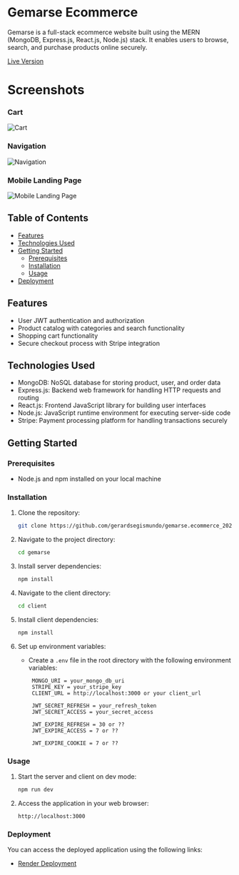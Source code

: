 # Gemarse Ecommerce

Gemarse is a full-stack ecommerce website built using the MERN (MongoDB, Express.js, React.js, Node.js) stack. It enables users to browse, search, and purchase products online securely.

[Live Version](https://gemarse.onrender.com/)

# Screenshots

### Cart

![Cart](https://github.com/gerardsegismundo/gemarse.ecommerce_2023/assets/30321279/6310fd25-26fa-45a2-a36a-b49168eafd1b)

### Navigation

![Navigation](https://github.com/gerardsegismundo/gemarse.ecommerce_2023/assets/30321279/1377d9bd-b323-4e17-9823-d41cd2ab3780)

### Mobile Landing Page

![Mobile Landing Page](https://github.com/gerardsegismundo/gemarse.ecommerce_2023/assets/30321279/f53d65a0-e1e3-4a1f-9ec4-03b9e8a26924)

## Table of Contents

- [Features](#features)
- [Technologies Used](#technologies-used)
- [Getting Started](#getting-started)
  - [Prerequisites](#prerequisites)
  - [Installation](#installation)
  - [Usage](#usage)
- [Deployment](#deployment)

## Features

- User JWT authentication and authorization
- Product catalog with categories and search functionality
- Shopping cart functionality
- Secure checkout process with Stripe integration

## Technologies Used

- MongoDB: NoSQL database for storing product, user, and order data
- Express.js: Backend web framework for handling HTTP requests and routing
- React.js: Frontend JavaScript library for building user interfaces
- Node.js: JavaScript runtime environment for executing server-side code
- Stripe: Payment processing platform for handling transactions securely

## Getting Started

### Prerequisites

- Node.js and npm installed on your local machine

### Installation

1. Clone the repository:

   ```bash
   git clone https://github.com/gerardsegismundo/gemarse.ecommerce_2023
   ```

2. Navigate to the project directory:

   ```bash
   cd gemarse
   ```

3. Install server dependencies:

   ```bash
   npm install
   ```

4. Navigate to the client directory:

   ```bash
   cd client
   ```

5. Install client dependencies:

   ```bash
   npm install
   ```

6. Set up environment variables:

   - Create a `.env` file in the root directory with the following environment variables:

     ```
      MONGO_URI = your_mongo_db_uri
      STRIPE_KEY = your_stripe_key
      CLIENT_URL = http://localhost:3000 or your client_url

      JWT_SECRET_REFRESH = your_refresh_token
      JWT_SECRET_ACCESS = your_secret_access

      JWT_EXPIRE_REFRESH = 30 or ??
      JWT_EXPIRE_ACCESS = 7 or ??

      JWT_EXPIRE_COOKIE = 7 or ??
     ```

### Usage

1. Start the server and client on dev mode:

   ```bash
   npm run dev
   ```

2. Access the application in your web browser:

   ```
   http://localhost:3000
   ```

### Deployment

You can access the deployed application using the following links:

- [Render Deployment](https://gemarse.onrender.com/)
